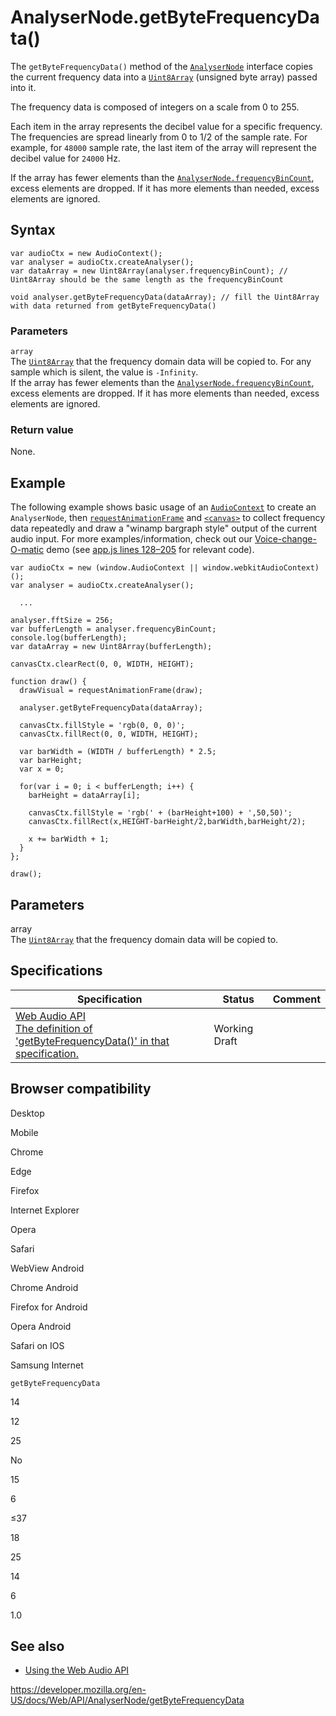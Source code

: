 # AnalyserNode.getByteFrequencyData()

The `getByteFrequencyData()` method of the [`AnalyserNode`](../analysernode) interface copies the current frequency data into a [`Uint8Array`](https://developer.mozilla.org/en-US/docs/Web/JavaScript/Reference/Global_Objects/Uint8Array) (unsigned byte array) passed into it.

The frequency data is composed of integers on a scale from 0 to 255.

Each item in the array represents the decibel value for a specific frequency. The frequencies are spread linearly from 0 to 1/2 of the sample rate. For example, for `48000` sample rate, the last item of the array will represent the decibel value for `24000` Hz.

If the array has fewer elements than the [`AnalyserNode.frequencyBinCount`](frequencybincount), excess elements are dropped. If it has more elements than needed, excess elements are ignored.

## Syntax

    var audioCtx = new AudioContext();
    var analyser = audioCtx.createAnalyser();
    var dataArray = new Uint8Array(analyser.frequencyBinCount); // Uint8Array should be the same length as the frequencyBinCount

    void analyser.getByteFrequencyData(dataArray); // fill the Uint8Array with data returned from getByteFrequencyData()

### Parameters

`array`  
The [`Uint8Array`](https://developer.mozilla.org/en-US/docs/Web/JavaScript/Reference/Global_Objects/Uint8Array) that the frequency domain data will be copied to. For any sample which is silent, the value is `-Infinity`.  
If the array has fewer elements than the [`AnalyserNode.frequencyBinCount`](frequencybincount), excess elements are dropped. If it has more elements than needed, excess elements are ignored.

### Return value

None.

## Example

The following example shows basic usage of an [`AudioContext`](../audiocontext) to create an `AnalyserNode`, then [`requestAnimationFrame`](../window/requestanimationframe) and [`<canvas>`](https://developer.mozilla.org/en-US/docs/Web/HTML/Element/canvas) to collect frequency data repeatedly and draw a "winamp bargraph style" output of the current audio input. For more examples/information, check out our [Voice-change-O-matic](https://mdn.github.io/voice-change-o-matic/) demo (see [app.js lines 128–205](https://github.com/mdn/voice-change-o-matic/blob/gh-pages/scripts/app.js#L128-L205) for relevant code).

    var audioCtx = new (window.AudioContext || window.webkitAudioContext)();
    var analyser = audioCtx.createAnalyser();

      ...

    analyser.fftSize = 256;
    var bufferLength = analyser.frequencyBinCount;
    console.log(bufferLength);
    var dataArray = new Uint8Array(bufferLength);

    canvasCtx.clearRect(0, 0, WIDTH, HEIGHT);

    function draw() {
      drawVisual = requestAnimationFrame(draw);

      analyser.getByteFrequencyData(dataArray);

      canvasCtx.fillStyle = 'rgb(0, 0, 0)';
      canvasCtx.fillRect(0, 0, WIDTH, HEIGHT);

      var barWidth = (WIDTH / bufferLength) * 2.5;
      var barHeight;
      var x = 0;

      for(var i = 0; i < bufferLength; i++) {
        barHeight = dataArray[i];

        canvasCtx.fillStyle = 'rgb(' + (barHeight+100) + ',50,50)';
        canvasCtx.fillRect(x,HEIGHT-barHeight/2,barWidth,barHeight/2);

        x += barWidth + 1;
      }
    };

    draw();

## Parameters

array  
The [`Uint8Array`](https://developer.mozilla.org/en-US/docs/Web/JavaScript/Reference/Global_Objects/Uint8Array) that the frequency domain data will be copied to.

## Specifications

<table><thead><tr class="header"><th>Specification</th><th>Status</th><th>Comment</th></tr></thead><tbody><tr class="odd"><td><a href="https://webaudio.github.io/web-audio-api/#dom-analysernode-getbytefrequencydata">Web Audio API<br />
<span class="small">The definition of 'getByteFrequencyData()' in that specification.</span></a></td><td><span class="spec-wd">Working Draft</span></td><td></td></tr></tbody></table>

## Browser compatibility

Desktop

Mobile

Chrome

Edge

Firefox

Internet Explorer

Opera

Safari

WebView Android

Chrome Android

Firefox for Android

Opera Android

Safari on IOS

Samsung Internet

`getByteFrequencyData`

14

12

25

No

15

6

≤37

18

25

14

6

1.0

## See also

- [Using the Web Audio API](../web_audio_api/using_web_audio_api)

<a href="https://developer.mozilla.org/en-US/docs/Web/API/AnalyserNode/getByteFrequencyData" class="_attribution-link">https://developer.mozilla.org/en-US/docs/Web/API/AnalyserNode/getByteFrequencyData</a>
